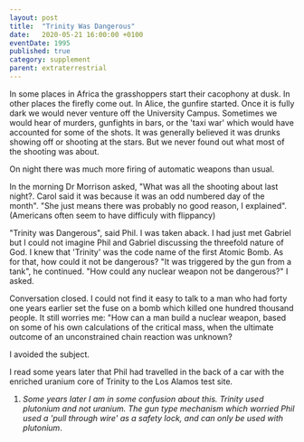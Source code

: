 ```yaml
---
layout: post
title:  "Trinity Was Dangerous"
date:   2020-05-21 16:00:00 +0100
eventDate: 1995
published: true
category: supplement
parent: extraterrestrial
---
```


In some places in Africa the grasshoppers start their cacophony at dusk. In other places the firefly come out. In Alice, the gunfire started. Once it is fully dark we would never venture off the University Campus. Sometimes we would hear of murders, gunfights in bars, or the 'taxi war' which would have accounted for some of the shots. It was generally believed it was drunks showing off or shooting at the stars. But we never found out what most of the shooting was about.

On night there was much more firing of automatic weapons than usual.

In the morning Dr Morrison asked, "What was all the shooting about last night?. Carol said it was because it was an odd numbered day of the month". "She just means there was probably no good reason, I explained". (Americans often seem to have difficuly with flippancy)

"Trinity was Dangerous", said Phil. I was taken aback. I had just met Gabriel but I could not imagine Phil and Gabriel discussing the threefold nature of God. I knew that 'Trinity' was the code name of the first Atomic Bomb. As for that, how could it not be dangerous? "It was triggered by the gun from a tank", he continued. "How could any nuclear weapon not be dangerous?" I asked. 

Conversation closed. I could not find it easy to talk to a man who had forty one years earlier set the fuse on a bomb which killed one hundred thousand people. It still worries me: "How can a man build a nuclear weapon, based on some of his own calculations of the critical mass, when the ultimate outcome of an unconstrained chain reaction was unknown? 

I avoided the subject.

I read some years later that Phil had travelled in the back of a car with the enriched uranium core of Trinity to the Los Alamos test site.

1. *Some years later I am in some confusion about this. Trinity used plutonium and not uranium. The gun type mechanism which worried Phil used a 'pull through wire' as a safety lock, and can only be used with plutonium*.
